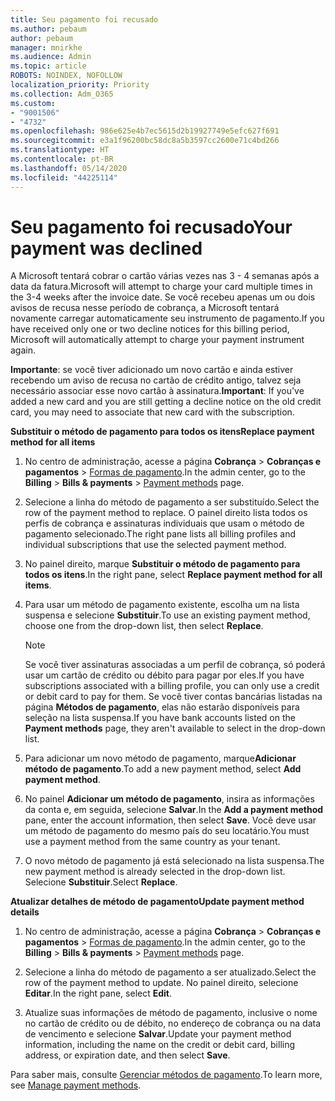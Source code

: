 ```yaml
---
title: Seu pagamento foi recusado
ms.author: pebaum
author: pebaum
manager: mnirkhe
ms.audience: Admin
ms.topic: article
ROBOTS: NOINDEX, NOFOLLOW
localization_priority: Priority
ms.collection: Adm_O365
ms.custom:
- "9001506"
- "4732"
ms.openlocfilehash: 986e625e4b7ec5615d2b19927749e5efc627f691
ms.sourcegitcommit: e3a1f96200bc58dc8a5b3597cc2600e71c4bd266
ms.translationtype: HT
ms.contentlocale: pt-BR
ms.lasthandoff: 05/14/2020
ms.locfileid: "44225114"
---
```

# <a name="your-payment-was-declined"></a><span data-ttu-id="3eaf7-102">Seu pagamento foi recusado</span><span class="sxs-lookup"><span data-stu-id="3eaf7-102">Your payment was declined</span></span>

<span data-ttu-id="3eaf7-103">A Microsoft tentará cobrar o cartão várias vezes nas 3 - 4 semanas após a data da fatura.</span><span class="sxs-lookup"><span data-stu-id="3eaf7-103">Microsoft will attempt to charge your card multiple times in the 3-4 weeks after the invoice date.</span></span>  <span data-ttu-id="3eaf7-104">Se você recebeu apenas um ou dois avisos de recusa nesse período de cobrança, a Microsoft tentará novamente carregar automaticamente seu instrumento de pagamento.</span><span class="sxs-lookup"><span data-stu-id="3eaf7-104">If you have received only one or two decline notices for this billing period, Microsoft will automatically attempt to charge your payment instrument again.</span></span>  

<span data-ttu-id="3eaf7-105">**Importante**: se você tiver adicionado um novo cartão e ainda estiver recebendo um aviso de recusa no cartão de crédito antigo, talvez seja necessário associar esse novo cartão à assinatura.</span><span class="sxs-lookup"><span data-stu-id="3eaf7-105">**Important**: If you've added a new card and you are still getting a decline notice on the old credit card, you may need to associate that new card with the subscription.</span></span>

<span data-ttu-id="3eaf7-106">**Substituir o método de pagamento para todos os itens**</span><span class="sxs-lookup"><span data-stu-id="3eaf7-106">**Replace payment method for all items**</span></span>

1. <span data-ttu-id="3eaf7-107">No centro de administração, acesse a página **Cobrança** > **Cobranças e pagamentos** > [Formas de pagamento](https://go.microsoft.com/fwlink/p/?linkid=2018806).</span><span class="sxs-lookup"><span data-stu-id="3eaf7-107">In the admin center, go to the **Billing** > **Bills & payments** > [Payment methods](https://go.microsoft.com/fwlink/p/?linkid=2018806) page.</span></span>

2. <span data-ttu-id="3eaf7-108">Selecione a linha do método de pagamento a ser substituído.</span><span class="sxs-lookup"><span data-stu-id="3eaf7-108">Select the row of the payment method to replace.</span></span> <span data-ttu-id="3eaf7-109">O painel direito lista todos os perfis de cobrança e assinaturas individuais que usam o método de pagamento selecionado.</span><span class="sxs-lookup"><span data-stu-id="3eaf7-109">The right pane lists all billing profiles and individual subscriptions that use the selected payment method.</span></span>

3. <span data-ttu-id="3eaf7-110">No painel direito, marque **Substituir o método de pagamento para todos os itens**.</span><span class="sxs-lookup"><span data-stu-id="3eaf7-110">In the right pane, select **Replace payment method for all items**.</span></span>

4. <span data-ttu-id="3eaf7-111">Para usar um método de pagamento existente, escolha um na lista suspensa e selecione **Substituir**.</span><span class="sxs-lookup"><span data-stu-id="3eaf7-111">To use an existing payment method, choose one from the drop-down list, then select **Replace**.</span></span>

    > [!NOTE]
    > <span data-ttu-id="3eaf7-112">Se você tiver assinaturas associadas a um perfil de cobrança, só poderá usar um cartão de crédito ou débito para pagar por eles.</span><span class="sxs-lookup"><span data-stu-id="3eaf7-112">If you have subscriptions associated with a billing profile, you can only use a credit or debit card to pay for them.</span></span> <span data-ttu-id="3eaf7-113">Se você tiver contas bancárias listadas na página **Métodos de pagamento**, elas não estarão disponíveis para seleção na lista suspensa.</span><span class="sxs-lookup"><span data-stu-id="3eaf7-113">If you have bank accounts listed on the **Payment methods** page, they aren't available to select in the drop-down list.</span></span>

5. <span data-ttu-id="3eaf7-114">Para adicionar um novo método de pagamento, marque**Adicionar método de pagamento**.</span><span class="sxs-lookup"><span data-stu-id="3eaf7-114">To add a new payment method, select **Add payment method**.</span></span>

6. <span data-ttu-id="3eaf7-115">No painel **Adicionar um método de pagamento**, insira as informações da conta e, em seguida, selecione **Salvar**.</span><span class="sxs-lookup"><span data-stu-id="3eaf7-115">In the **Add a payment method** pane, enter the account information, then select **Save**.</span></span> <span data-ttu-id="3eaf7-116">Você deve usar um método de pagamento do mesmo país do seu locatário.</span><span class="sxs-lookup"><span data-stu-id="3eaf7-116">You must use a payment method from the same country as your tenant.</span></span>

7. <span data-ttu-id="3eaf7-117">O novo método de pagamento já está selecionado na lista suspensa.</span><span class="sxs-lookup"><span data-stu-id="3eaf7-117">The new payment method is already selected in the drop-down list.</span></span> <span data-ttu-id="3eaf7-118">Selecione **Substituir**.</span><span class="sxs-lookup"><span data-stu-id="3eaf7-118">Select **Replace**.</span></span>

<span data-ttu-id="3eaf7-119">**Atualizar detalhes de método de pagamento**</span><span class="sxs-lookup"><span data-stu-id="3eaf7-119">**Update payment method details**</span></span>

1. <span data-ttu-id="3eaf7-120">No centro de administração, acesse a página **Cobrança** > **Cobranças e pagamentos** > [Formas de pagamento](https://go.microsoft.com/fwlink/p/?linkid=2018806).</span><span class="sxs-lookup"><span data-stu-id="3eaf7-120">In the admin center, go to the **Billing** > **Bills & payments** > [Payment methods](https://go.microsoft.com/fwlink/p/?linkid=2018806) page.</span></span>

2. <span data-ttu-id="3eaf7-121">Selecione a linha do método de pagamento a ser atualizado.</span><span class="sxs-lookup"><span data-stu-id="3eaf7-121">Select the row of the payment method to update.</span></span> <span data-ttu-id="3eaf7-122">No painel direito, selecione **Editar**.</span><span class="sxs-lookup"><span data-stu-id="3eaf7-122">In the right pane, select **Edit**.</span></span>

3. <span data-ttu-id="3eaf7-123">Atualize suas informações de método de pagamento, inclusive o nome no cartão de crédito ou de débito, no endereço de cobrança ou na data de vencimento e selecione **Salvar**.</span><span class="sxs-lookup"><span data-stu-id="3eaf7-123">Update your payment method information, including the name on the credit or debit card, billing address, or expiration date, and then select **Save**.</span></span>

<span data-ttu-id="3eaf7-124">Para saber mais, consulte [Gerenciar métodos de pagamento](https://docs.microsoft.com/microsoft-365/commerce/billing-and-payments/manage-payment-methods).</span><span class="sxs-lookup"><span data-stu-id="3eaf7-124">To learn more, see [Manage payment methods](https://docs.microsoft.com/microsoft-365/commerce/billing-and-payments/manage-payment-methods).</span></span>